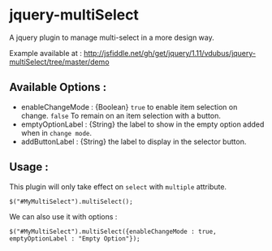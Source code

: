 jquery-multiSelect
==================

A jquery plugin to manage multi-select in a more design way.

Example available at : http://jsfiddle.net/gh/get/jquery/1.11/vdubus/jquery-multiSelect/tree/master/demo

Available Options :
-------------------
* enableChangeMode : {Boolean} `true` to enable item selection on change. `false` To remain on an item selection with a button.
* emptyOptionLabel : {String} the label to show in the empty option added when in `change mode`.
* addButtonLabel : {String} the label to display in the selector button.

Usage :
-------
This plugin will only take effect on `select` with `multiple` attribute.

    $("#MyMultiSelect").multiSelect();

We can also use it with options :

    $("#MyMultiSelect").multiSelect({enableChangeMode : true, emptyOptionLabel : "Empty Option"});